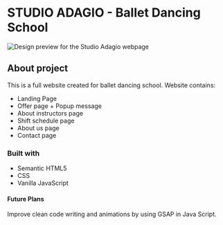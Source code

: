 # STUDIO ADAGIO - Ballet Dancing School

![Design preview for the Studio Adagio webpage](../photos/Studio-Adagio-screenshot.png)

## About project

This is a full website created for ballet dancing school.
Website contains:

- Landing Page
- Offer page + Popup message
- About instructors page
- Shift schedule page
- About us page
- Contact page

### Built with

- Semantic HTML5
- CSS
- Vanilla JavaScript

#### Future Plans

Improve clean code writing and animations by using GSAP in Java Script.
